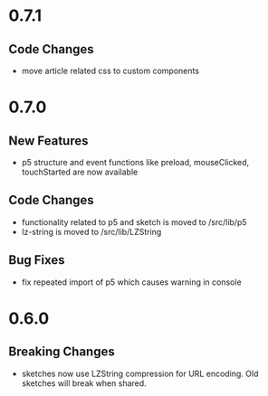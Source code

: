 # 0.7.1
## Code Changes
- move article related css to custom components
 
# 0.7.0
## New Features
- p5 structure and event functions like preload, mouseClicked, touchStarted are now available
## Code Changes
- functionality related to p5 and sketch is moved to /src/lib/p5
- lz-string is moved to /src/lib/LZString
## Bug Fixes
- fix repeated import of p5 which causes warning in console

# 0.6.0
## Breaking Changes
- sketches now use LZString compression for URL encoding. Old sketches will break when shared. 
